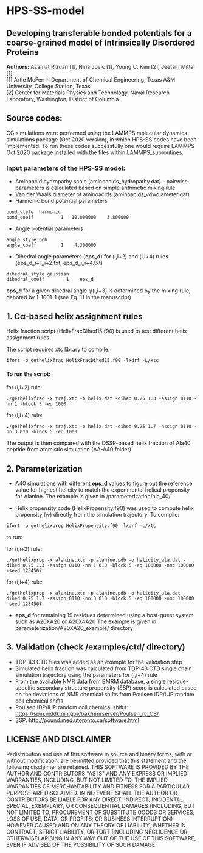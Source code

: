 # HPS-SS-model

## Developing transferable bonded potentials for a coarse-grained model of Intrinsically Disordered Proteins

**Authors:** Azamat Rizuan [1], Nina Jovic [1], Young C. Kim [2], Jeetain Mittal [1]  
[1] Artie McFerrin Department of Chemical Engineering, Texas A&M University, College Station, Texas  
[2] Center for Materials Physics and Technology, Naval Research Laboratory, Washington, District of Columbia  

## Source codes:

CG simulations were performed using the LAMMPS molecular dynamics simulations package (Oct 2020 version), in which HPS-SS codes have been implemented. To run these codes successfully one would require LAMMPS Oct 2020 package installed with the files within LAMMPS_subroutines.


### Input parameters of the HPS-SS model:
* Aminoacid hydropathy scale (aminoacids_hydropathy.dat) - pairwise parameters is calculated based on simple arithmetic mixing rule
* Van der Waals diameter of aminoacids (aminoacids_vdwdiameter.dat)
* Harmonic bond potential parameters
```
bond_style  harmonic
bond_coeff          1   10.000000    3.800000
```
* Angle potential parameters
```
angle_style bch
angle_coeff         1    4.300000
```
* Dihedral angle parameters (**eps_d**) for (i,i+2)  and (i,i+4) rules (eps_d_i+1_i+2.txt, eps_d_i_i+4.txt)
```
dihedral_style gaussian
dihedral_coeff        1    eps_d
```
**eps_d** for a given dihedral angle φ(i,i+3) is determined by the mixing rule, denoted by 1-1001-1 (see Eq. 11 in the manuscript)


## 1. Cα-based helix assignment rules

Helix fraction script (HelixFracDihed15.f90) is used to test different helix assignment rules

The script requires xtc library to compile:
```
ifort -o gethelixfrac HelixFracDihed15.f90 -lxdrf -L/xtc
```

#### To run the script:

for (i,i+2) rule:
```
./gethelixfrac -x traj.xtc -o helix.dat -dihed 0.25 1.3 -assign 0110 -nn 1 -block 5 -eq 1000
```
for (i,i+4) rule:
```
./gethelixfrac -x traj.xtc -o helix.dat -dihed 0.25 1.7 -assign 0110 -nn 3 010 -block 5 -eq 1000
```
 The output is then compared with the DSSP-based helix fraction of Ala40 peptide from atomistic simulation (AA-A40 folder)

## 2. Parameterization

* A40 simulations with different **eps_d** values to figure out the reference value for highest helicity to match the experimental helical propensity for Alanine. The example is given in /parameterization/ala_40/

* Helix propensity code (HelixPropensity.f90) was used to compute helix propensity (w) directly from the simulation trajectory. To compile: 
```
ifort -o gethelixprop HelixPropensity.f90 -lxdrf -L/xtc
```
to run: 

for (i,i+2) rule:
```
./gethelixprop -x alanine.xtc -p alanine.pdb -o helicity_ala.dat -dihed 0.25 1.3 -assign 0110 -nn 1 010 -block 5 -eq 100000 -nmc 100000 -seed 1234567
```
for (i,i+4) rule:
```
./gethelixprop -x alanine.xtc -p alanine.pdb -o helicity_ala.dat -dihed 0.25 1.7 -assign 0110 -nn 3 010 -block 5 -eq 100000 -nmc 100000 -seed 1234567
```

* **eps_d** for remaining 19 residues determined using a host-guest system such as A20XA20 or A20X4A20
The example is given in parameterization/A20XA20_example/ directory

## 3. Validation (check /examples/ctd/ directory)

* TDP-43 CTD files was added as an example for the validation step
*  Simulated helix fraction was calculated from TDP-43 CTD single chain simulation trajectory using the parameters for (i,i+4) rule
* From the available NMR data from BMRM database, a single residue-specific secondary structure propensity (SSP) score is calculated based on the deviations of NMR chemical shifts from Poulsen IDP/IUP random coil chemical shifts.
* Poulsen IDP/IUP random coil chemical shifts: https://spin.niddk.nih.gov/bax/nmrserver/Poulsen_rc_CS/
* SSP: http://pound.med.utoronto.ca/software.html

## LICENSE AND DISCLAIMER

Redistribution and use of this software in source and binary forms, with or without modification, are permitted provided that this statement and the following disclaimer are retained. THIS SOFTWARE IS PROVIDED BY THE AUTHOR AND CONTRIBUTORS "AS IS" AND ANY EXPRESS OR IMPLIED WARRANTIES, INCLUDING, BUT NOT LIMITED TO, THE IMPLIED WARRANTIES OF MERCHANTABILITY AND FITNESS FOR A PARTICULAR PURPOSE ARE DISCLAIMED. IN NO EVENT SHALL THE AUTHOR OR CONTRIBUTORS BE LIABLE FOR ANY DIRECT, INDIRECT, INCIDENTAL, SPECIAL, EXEMPLARY, OR CONSEQUENTIAL DAMAGES (INCLUDING, BUT NOT LIMITED TO, PROCUREMENT OF SUBSTITUTE GOODS OR SERVICES; LOSS OF USE, DATA, OR PROFITS; OR BUSINESS INTERRUPTION) HOWEVER CAUSED AND ON ANY THEORY OF LIABILITY, WHETHER IN CONTRACT, STRICT LIABILITY, OR TORT (INCLUDING NEGLIGENCE OR OTHERWISE) ARISING IN ANY WAY OUT OF THE USE OF THIS SOFTWARE, EVEN IF ADVISED OF THE POSSIBILITY OF SUCH DAMAGE.
